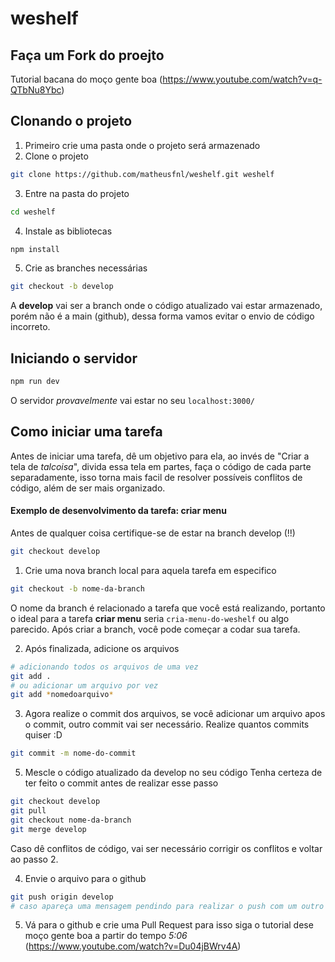# weshelf

## Faça um Fork do proejto

Tutorial bacana do moço gente boa (https://www.youtube.com/watch?v=q-QTbNu8Ybc)

## Clonando o projeto

1) Primeiro crie uma pasta onde o projeto será armazenado
2) Clone o projeto
```bash
git clone https://github.com/matheusfnl/weshelf.git weshelf
```
3) Entre na pasta do projeto
```bash
cd weshelf
```
4) Instale as bibliotecas
```bash
npm install
```
5) Crie as branches necessárias
```bash
git checkout -b develop
```
A **develop** vai ser a branch onde o código atualizado vai estar armazenado, porém não é a main (github), dessa forma vamos evitar o envio de código incorreto.

 
## Iniciando o servidor
```bash
npm run dev
```
O servidor *provavelmente* vai estar no seu ```localhost:3000/```


## Como iniciar uma tarefa
Antes de iniciar uma tarefa, dê um objetivo para ela, ao invés de "Criar a tela de *talcoisa*", divida essa tela em partes, faça o código de cada parte separadamente, isso torna mais facil de resolver possíveis conflitos de código, além de ser mais organizado.

#### Exemplo de desenvolvimento da tarefa: criar menu 
Antes de qualquer coisa certifique-se de estar na branch develop (!!)
```bash
git checkout develop
```
1) Crie uma nova branch local para aquela tarefa em especifico
```bash
git checkout -b nome-da-branch
```
O nome da branch é relacionado a tarefa que você está realizando, portanto o ideal para a tarefa **criar menu** seria ```cria-menu-do-weshelf``` ou algo parecido. Após criar a branch, você pode começar a codar sua tarefa.

2) Após finalizada, adicione os arquivos
```bash
# adicionando todos os arquivos de uma vez
git add .
# ou adicionar um arquivo por vez
git add *nomedoarquivo* 
```

3) Agora realize o commit dos arquivos, se você adicionar um arquivo apos o commit, outro commit vai ser necessário. Realize quantos commits quiser :D
```bash
git commit -m nome-do-commit
```

5) Mescle o código atualizado da develop no seu código
Tenha certeza de ter feito o commit antes de realizar esse passo
```bash
git checkout develop
git pull
git checkout nome-da-branch
git merge develop
```
Caso dê conflitos de código, vai ser necessário corrigir os conflitos e voltar ao passo 2.

4) Envie o arquivo para o github
```bash
git push origin develop
# caso apareça uma mensagem pendindo para realizar o push com um outro código, copie e cole o código proposto
```

5) Vá para o github e crie uma Pull Request para isso siga o tutorial dese moço gente boa a partir do tempo *5:06* (https://www.youtube.com/watch?v=Du04jBWrv4A)
